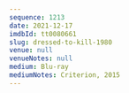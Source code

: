 ```yaml
---
sequence: 1213
date: 2021-12-17
imdbId: tt0080661
slug: dressed-to-kill-1980
venue: null
venueNotes: null
medium: Blu-ray
mediumNotes: Criterion, 2015
---
```

